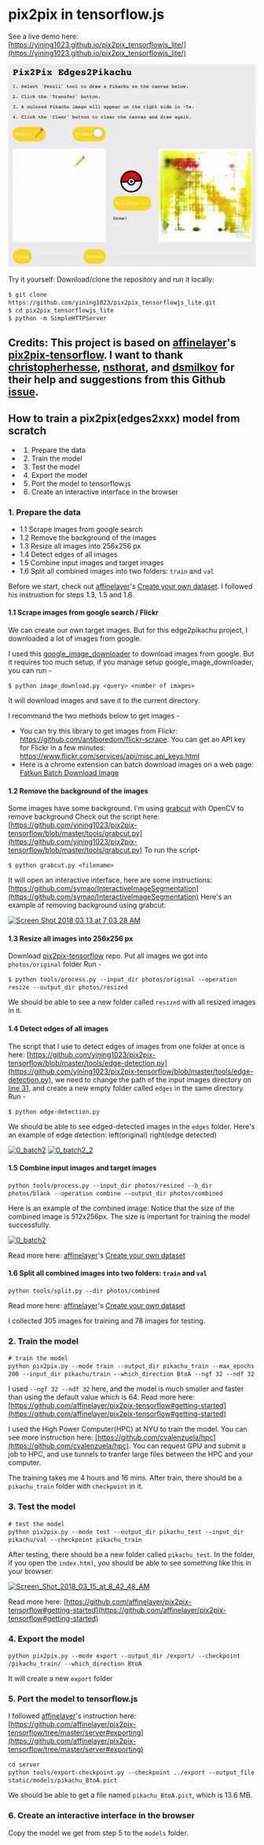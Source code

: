 # pix2pix in tensorflow.js
See a live demo here: [https://yining1023.github.io/pix2pix_tensorflowjs_lite/](https://yining1023.github.io/pix2pix_tensorflowjs_lite/)

<a href="https://ibb.co/e0oUUd"><img src="images/demo.gif" alt="demo"></a>

Try it yourself: Download/clone the repository and run it locally:
```
$ git clone https://github.com/yining1023/pix2pix_tensorflowjs_lite.git
$ cd pix2pix_tensorflowjs_lite
$ python -m SimpleHTTPServer
```



## Credits: This project is based on [affinelayer](https://github.com/affinelayer)'s [pix2pix-tensorflow](https://github.com/affinelayer/pix2pix-tensorflow). I want to thank [christopherhesse](https://github.com/christopherhesse), [nsthorat](https://github.com/nsthorat), and [dsmilkov](dsmilkov) for their help and suggestions from this Github [issue](https://github.com/tensorflow/tfjs/issues/79).



## How to train a pix2pix(edges2xxx) model from scratch
- 1. Prepare the data
- 2. Train the model
- 3. Test the model
- 4. Export the model
- 5. Port the model to tensorflow.js
- 6. Create an interactive interface in the browser



### 1. Prepare the data

- 1.1 Scrape images from google search
- 1.2 Remove the background of the images
- 1.3 Resize all images into 256x256 px
- 1.4 Detect edges of all images
- 1.5 Combine input images and target images
- 1.6 Split all combined images into two folders: `train` and `val`

Before we start, check out [affinelayer](https://github.com/affinelayer)'s [Create your own dataset](https://github.com/affinelayer/pix2pix-tensorflow#creating-your-own-dataset). I followed his instrustion for steps 1.3, 1.5 and 1.6.


#### 1.1 Scrape images from google search / Flickr
We can create our own target images. But for this edge2pikachu project, I downloaded a lot of images from google.

I used this [google_image_downloader](https://github.com/atif93/google_image_downloader) to download images from google. But it requires too much setup, if you manage setup google_image_downloader, you can run -
```
$ python image_download.py <query> <number of images>
```
It will download images and save it to the current directory.

I recommand the two methods below to get images -
- You can try this library to get images from Flickr: https://github.com/antiboredom/flickr-scrape. You can get an API key for Flickr in a few minutes: https://www.flickr.com/services/api/misc.api_keys.html
- Here is a chrome extension can batch download images on a web page: [Fatkun Batch Download Image](https://chrome.google.com/webstore/detail/fatkun-batch-download-ima/nnjjahlikiabnchcpehcpkdeckfgnohf?hl=en)

#### 1.2 Remove the background of the images
Some images have some background. I'm using [grabcut](https://docs.opencv.org/trunk/d8/d83/tutorial_py_grabcut.html) with OpenCV to remove background
Check out the script here: [https://github.com/yining1023/pix2pix-tensorflow/blob/master/tools/grabcut.py](https://github.com/yining1023/pix2pix-tensorflow/blob/master/tools/grabcut.py)
To run the script-
```
$ python grabcut.py <filename>
```
It will open an interactive interface, here are some instructions: [https://github.com/symao/InteractiveImageSegmentation](https://github.com/symao/InteractiveImageSegmentation)
Here's an example of removing background using grabcut:

<a href="https://ibb.co/iRp9LH"><img src="https://preview.ibb.co/du2kuc/Screen_Shot_2018_03_13_at_7_03_28_AM.png" alt="Screen Shot 2018 03 13 at 7 03 28 AM" border="0" with="500px"/></a>


#### 1.3 Resize all images into 256x256 px
Download [pix2pix-tensorflow](https://github.com/affinelayer/pix2pix-tensorflow) repo.
Put all images we got into `photos/original` folder
Run - 
```
$ python tools/process.py --input_dir photos/original --operation resize --output_dir photos/resized
```
We should be able to see a new folder called `resized` with all resized images in it.


#### 1.4 Detect edges of all images
The script that I use to detect edges of images from one folder at once is here: [https://github.com/yining1023/pix2pix-tensorflow/blob/master/tools/edge-detection.py](https://github.com/yining1023/pix2pix-tensorflow/blob/master/tools/edge-detection.py), we need to change the path of the input images directory on [line 31](https://github.com/yining1023/pix2pix-tensorflow/blob/3e0d6c8613b3aa69adffe5484989bbe2c82b2c57/tools/edge-detection.py#L31), and create a new empty folder called `edges` in the same directory.
Run - 
```
$ python edge-detection.py
```
We should be able to see edged-detected images in the `edges` folder.
Here's an example of edge detection: left(original) right(edge detected)

<a href="https://imgbb.com/"><img src="https://image.ibb.co/eBDGZc/0_batch2.png" alt="0_batch2" border="0" with="300px"></a>
<a href="https://imgbb.com/"><img src="https://image.ibb.co/hW410H/0_batch2_2.png" alt="0_batch2_2" border="0" with="300px"></a>


#### 1.5 Combine input images and target images
```
python tools/process.py --input_dir photos/resized --b_dir photos/blank --operation combine --output_dir photos/combined
```

Here is an example of the combined image: 
Notice that the size of the combined image is 512x256px. The size is important for training the model successfully.

<a href="https://imgbb.com/"><img src="https://image.ibb.co/kYHVvH/0_batch2.png" alt="0_batch2" border="0" with="300px"></a>

Read more here: [affinelayer](https://github.com/affinelayer)'s [Create your own dataset](https://github.com/affinelayer/pix2pix-tensorflow#creating-your-own-dataset)


#### 1.6 Split all combined images into two folders: `train` and `val`
```
python tools/split.py --dir photos/combined
```
Read more here: [affinelayer](https://github.com/affinelayer)'s [Create your own dataset](https://github.com/affinelayer/pix2pix-tensorflow#creating-your-own-dataset)

I collected 305 images for training and 78 images for testing.


### 2. Train the model
```
# train the model
python pix2pix.py --mode train --output_dir pikachu_train --max_epochs 200 --input_dir pikachu/train --which_direction BtoA --ngf 32 --ndf 32
```
I used `--ngf 32 --ndf 32` here, and the model is much smaller and faster than using the default value which is 64.
Read more here: [https://github.com/affinelayer/pix2pix-tensorflow#getting-started](https://github.com/affinelayer/pix2pix-tensorflow#getting-started)

I used the High Power Computer(HPC) at NYU to train the model. You can see more instruction here: [https://github.com/cvalenzuela/hpc](https://github.com/cvalenzuela/hpc). You can request GPU and submit a job to HPC, and use tunnels to tranfer large files between the HPC and your computer.

The training takes me 4 hours and 16 mins. After train, there should be a `pikachu_train` folder with `checkpoint` in it.


### 3. Test the model
```
# test the model
python pix2pix.py --mode test --output_dir pikachu_test --input_dir pikachu/val --checkpoint pikachu_train
```
After testing, there should be a new folder called `pikachu_test`. In the folder, if you open the `index.html`, you should be able to see something like this in your browser:

<a href="https://ibb.co/cJiLvH"><img src="https://preview.ibb.co/kkFB2x/Screen_Shot_2018_03_15_at_8_42_48_AM.png" alt="Screen_Shot_2018_03_15_at_8_42_48_AM" border="0" width="400px"></a><br />

Read more here: [https://github.com/affinelayer/pix2pix-tensorflow#getting-started](https://github.com/affinelayer/pix2pix-tensorflow#getting-started)


### 4. Export the model
```
python pix2pix.py --mode export --output_dir /export/ --checkpoint /pikachu_train/ --which_direction BtoA
```
It will create a new `export` folder

### 5. Port the model to tensorflow.js
I followed [affinelayer](https://github.com/affinelayer)'s instruction here: [https://github.com/affinelayer/pix2pix-tensorflow/tree/master/server#exporting](https://github.com/affinelayer/pix2pix-tensorflow/tree/master/server#exporting)

```
cd server
python tools/export-checkpoint.py --checkpoint ../export --output_file static/models/pikachu_BtoA.pict
```
We should be able to get a file named `pikachu_BtoA.pict`, which is 13.6 MB.


### 6. Create an interactive interface in the browser
Copy the model we get from step 5 to the `models` folder.

